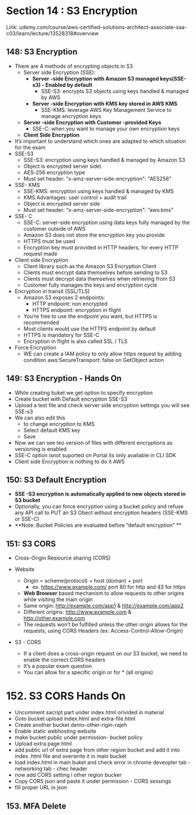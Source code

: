 # Section 14 : S3 Encryption
Link: udemy.com/course/aws-certified-solutions-architect-associate-saa-c03/learn/lecture/13528318#overview

## 148: S3 Encryption
- There are 4 methods of encrypting objects in S3
  - Server side Encryption (SSE):
    - **Server -side Encryption with Amazon S3 managed keys(SSE-s3) - Enabled by default**
      - SSE-S3: encrypts S3 objects using keys handled & managed by AWS
    - **Server -side Encryption with KMS key stored in AWS KMS**
      - SSE-KMS: leverage AWS Key Management Service to manage encryption keys
   - **Server -side Encryption with Customer -provided Keys**
     - SSE-C: when you want to manage your own encryption keys
  - **Client Side Encryption**
- It’s important to understand which ones are adapted to which situation
for the exam
- SSE-S3
  - SSE-S3: encryption using keys handled & managed by Amazon S3
  - Object is encrypted server side\
  - AES-256 encryption type
  - Must set header: “x-amz-server-side-encryption": "AES256"
- SSE- KMS
  - SSE-KMS: encryption using keys handled & managed by KMS
  - KMS Advantages: user control + audit trail
  - Object is encrypted server side
  - Must set header: “x-amz-server-side-encryption": ”aws:kms"
- SSE- C
  - SSE-C: server-side encryption using data keys fully managed by the customer outside of AWS
  - Amazon S3 does not store the encryption key you provide
  - HTTPS must be used
  - Encryption key must provided in HTTP headers, for every HTTP request made
- Client side Encryption
  - Client library such as the Amazon S3 Encryption Client
  - Clients must encrypt data themselves before sending to S3
  - Clients must decrypt data themselves when retrieving from S3
  - Customer fully manages the keys and encryption cycle 
- Encryption in transit (SSL/TLS)
  - Amazon S3 exposes 2 endpoints:
    - HTTP endpoint: non encrypted
    - HTTPS endpoint: encryption in flight
  - You’re free to use the endpoint you want, but HTTPS is recommended
  - Most clients would use the HTTPS endpoint by default
  - HTTPS is mandatory for SSE-C
  - Encryption in flight is also called SSL / TLS
- Force Encryption
  - WE can create a IAM policy to only allow https request by adding condition aws:SecureTransport: false on GetObject action 

## 149: S3 Encryption - Hands On
- While creating buket we get option to specify encryption
- Create bucket with Default encryption SSE-S3
- Upload a test file and check server side encryption settings you will see SSE-s3
- We can also edit this
  - to change encryption to KMS
  - Select default KMS key
  - Save
- Now we can see teo version of files with different encryptions as versioning is enabled
- SSE-C option isnot suported on Portal its only available in CLI SDK
-  Client side Encryption is nothing to do it AWS

## 150: S3 Default Encryption 
- **SSE -S3 encryption is automatically applied to new objects stored in S3 bucket**
- Optionally, you can force encryption using a bucket policy and refuse any API call to PUT an S3 Obect without encryption headers (SSE-KMS or SSE-C) 
- **Note: Bucket Policies are evaluated before “default encryption”
**

## 151: S3 CORS
- Cross-Origin Resiource sharing (CORS)
- Website
  - Origin = scheme(protocol) + host (doman) + port
    - ex. https://www.example.com/ port 80 for http and 43 for https
  - **Web Browser** based mechanism to allow requests to other origins while visiting the main origin
  - Same origin: http://example.com/app1 & http://example.com/app2
  - Different origins: http://www.example.com & http://other.example.com
  - The requests won’t be fulfilled unless the other origin allows for the requests, using CORS Headers (ex: Access-Control-Allow-Origin)

- S3 - CORS
  - If a client does a cross-origin request on our S3 bucket, we need to enable the correct CORS headers
  - It’s a popular exam question
  - You can allow for a specific origin or for * (all origins)

# 152. S3 CORS Hands On
- Uncomment sacript part under  index.html orivided in material
- Goto bucket upload index.html and extra-file.html
- Create another bucket demo-other-rigin-rajeh
- Enable static webhosting website
- make bucket public under permission- bucket policy 
- Upload extra page html
- add public url of extra page from other region bucket and add it into index .html file and overwrite it in main bucket
- load index.html in main buket and check error in chrome deveopler tab -networking tab - chec header
- now add CORS setting i other region bucker
- Copy CORS json and paste it under permission - CORS sessings
- fill proper URL in json 

## 153. MFA Delete















